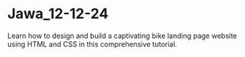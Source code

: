 # Jawa_12-12-24
Learn how to design and build a captivating bike landing page website using HTML and CSS in this comprehensive tutorial.
